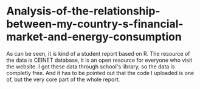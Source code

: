 # Analysis-of-the-relationship-between-my-country-s-financial-market-and-energy-consumption
As can be seen, it is kind of a student report based on R.
The resource of the data is CEINET database, it is an open resource for everyone who visit the website. 
I got these data through school's library, so the data is completly free.
And it has to be pointed out that the code I uploaded is one of, but the very core part of the whole report.
